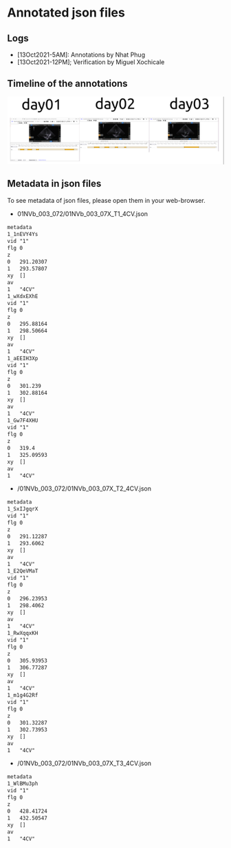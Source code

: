 # Annotated json files

## Logs
* [13Oct2021-5AM]: Annotations by Nhat Phug 
* [13Oct2021-12PM]; Verification by Miguel Xochicale 

## Timeline of the annotations 
![fig](annotations.png)

## Metadata in json files
To see metadata of json files, please open them in your web-browser.

* 01NVb_003_072/01NVb_003_07X_T1_4CV.json
```
metadata	
1_1nEVY4Ys	
vid	"1"
flg	0
z	
0	291.20307
1	293.57807
xy	[]
av	
1	"4CV"
1_wXdxEXhE	
vid	"1"
flg	0
z	
0	295.88164
1	298.50664
xy	[]
av	
1	"4CV"
1_aEEIH3Xp	
vid	"1"
flg	0
z	
0	301.239
1	302.88164
xy	[]
av	
1	"4CV"
1_Gw7F4XHU	
vid	"1"
flg	0
z	
0	319.4
1	325.09593
xy	[]
av	
1	"4CV"

``` 

* /01NVb_003_072/01NVb_003_07X_T2_4CV.json
```
metadata	
1_SxIJgqrX	
vid	"1"
flg	0
z	
0	291.12287
1	293.6062
xy	[]
av	
1	"4CV"
1_E2QeVMaT	
vid	"1"
flg	0
z	
0	296.23953
1	298.4062
xy	[]
av	
1	"4CV"
1_RwXqqxKH	
vid	"1"
flg	0
z	
0	305.93953
1	306.77287
xy	[]
av	
1	"4CV"
1_m1g4G2Rf	
vid	"1"
flg	0
z	
0	301.32287
1	302.73953
xy	[]
av	
1	"4CV"
```

* /01NVb_003_072/01NVb_003_07X_T3_4CV.json
``` 
metadata	
1_WlBMu3ph	
vid	"1"
flg	0
z	
0	428.41724
1	432.50547
xy	[]
av	
1	"4CV"


```  
